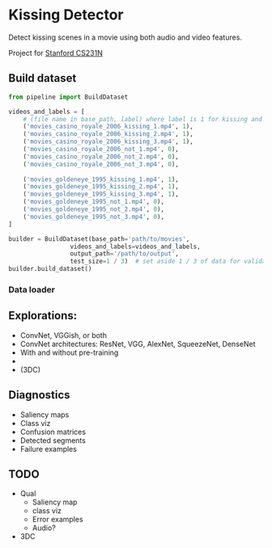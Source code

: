 # Kissing Detector
Detect kissing scenes in a movie using both audio and video features.

Project for [Stanford CS231N](http://cs231n.stanford.edu)

## Build dataset
```python
from pipeline import BuildDataset

videos_and_labels = [
    # (file name in base_path, label) where label is 1 for kissing and 0 for not kissing
    ('movies_casino_royale_2006_kissing_1.mp4', 1),
    ('movies_casino_royale_2006_kissing_2.mp4', 1),
    ('movies_casino_royale_2006_kissing_3.mp4', 1),
    ('movies_casino_royale_2006_not_1.mp4', 0),
    ('movies_casino_royale_2006_not_2.mp4', 0),
    ('movies_casino_royale_2006_not_3.mp4', 0),
    
    ('movies_goldeneye_1995_kissing_1.mp4', 1),
    ('movies_goldeneye_1995_kissing_2.mp4', 1),
    ('movies_goldeneye_1995_kissing_3.mp4', 1),
    ('movies_goldeneye_1995_not_1.mp4', 0),
    ('movies_goldeneye_1995_not_2.mp4', 0),
    ('movies_goldeneye_1995_not_3.mp4', 0),
]

builder = BuildDataset(base_path='path/to/movies',
                 videos_and_labels=videos_and_labels,
                 output_path='/path/to/output',
                 test_size=1 / 3)  # set aside 1 / 3 of data for validation
builder.build_dataset()
```

### Data loader


## Explorations:
- ConvNet, VGGish, or both
- ConvNet architectures: ResNet, VGG, AlexNet, SqueezeNet, DenseNet
- With and without pre-training
- 
- (3DC) 

## Diagnostics
- Saliency maps
- Class viz
- Confusion matrices
- Detected segments
- Failure examples

## TODO
- Qual
    - Saliency map
    - class viz
    - Error examples
    - Audio?
- 3DC
